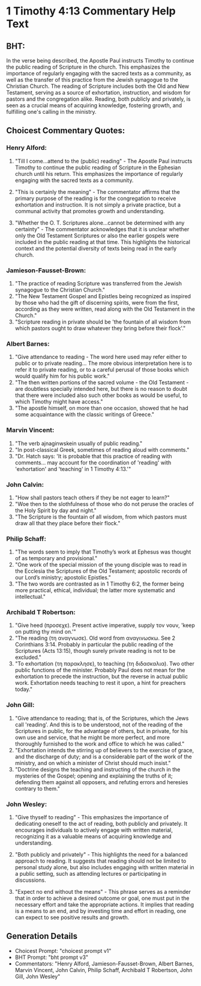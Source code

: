 # 1 Timothy 4:13 Commentary Help Text

## BHT:
In the verse being described, the Apostle Paul instructs Timothy to continue the public reading of Scripture in the church. This emphasizes the importance of regularly engaging with the sacred texts as a community, as well as the transfer of this practice from the Jewish synagogue to the Christian Church. The reading of Scripture includes both the Old and New Testament, serving as a source of exhortation, instruction, and wisdom for pastors and the congregation alike. Reading, both publicly and privately, is seen as a crucial means of acquiring knowledge, fostering growth, and fulfilling one's calling in the ministry.

## Choicest Commentary Quotes:
### Henry Alford:
1. "Till I come...attend to the (public) reading" - The Apostle Paul instructs Timothy to continue the public reading of Scripture in the Ephesian church until his return. This emphasizes the importance of regularly engaging with the sacred texts as a community.

2. "This is certainly the meaning" - The commentator affirms that the primary purpose of the reading is for the congregation to receive exhortation and instruction. It is not simply a private practice, but a communal activity that promotes growth and understanding.

3. "Whether the O. T. Scriptures alone...cannot be determined with any certainty" - The commentator acknowledges that it is unclear whether only the Old Testament Scriptures or also the earlier gospels were included in the public reading at that time. This highlights the historical context and the potential diversity of texts being read in the early church.

### Jamieson-Fausset-Brown:
1. "The practice of reading Scripture was transferred from the Jewish synagogue to the Christian Church."
2. "The New Testament Gospel and Epistles being recognized as inspired by those who had the gift of discerning spirits, were from the first, according as they were written, read along with the Old Testament in the Church."
3. "Scripture reading in private should be 'the fountain of all wisdom from which pastors ought to draw whatever they bring before their flock'."

### Albert Barnes:
1. "Give attendance to reading - The word here used may refer either to public or to private reading... The more obvious interpretation here is to refer it to private reading, or to a careful perusal of those books which would qualify him for his public work."
2. "The then written portions of the sacred volume - the Old Testament - are doubtless specially intended here, but there is no reason to doubt that there were included also such other books as would be useful, to which Timothy might have access."
3. "The apostle himself, on more than one occasion, showed that he had some acquaintance with the classic writings of Greece."

### Marvin Vincent:
1. "The verb ajnaginwskein usually of public reading." 
2. "In post-classical Greek, sometimes of reading aloud with comments."
3. "Dr. Hatch says: 'It is probable that this practice of reading with comments... may account for the coordination of 'reading' with 'exhortation' and 'teaching' in 1 Timothy 4:13.'"

### John Calvin:
1. "How shall pastors teach others if they be not eager to learn?"
2. "Woe then to the slothfulness of those who do not peruse the oracles of the Holy Spirit by day and night."
3. "The Scripture is the fountain of all wisdom, from which pastors must draw all that they place before their flock."

### Philip Schaff:
1. "The words seem to imply that Timothy’s work at Ephesus was thought of as temporary and provisional."
2. "One work of the special mission of the young disciple was to read in the Ecclesia the Scriptures of the Old Testament; apostolic records of our Lord’s ministry; apostolic Epistles."
3. "The two words are contrasted as in 1 Timothy 6:2, the former being more practical, ethical, individual; the latter more systematic and intellectual."

### Archibald T Robertson:
1. "Give heed (προσεχε). Present active imperative, supply τον νουν, 'keep on putting thy mind on.'"
2. "The reading (τη αναγνωσε). Old word from αναγινωσκω. See 2 Corinthians 3:14. Probably in particular the public reading of the Scriptures (Acts 13:15), though surely private reading is not to be excluded."
3. "To exhortation (τη παρακλησε), to teaching (τη διδασκαλια). Two other public functions of the minister. Probably Paul does not mean for the exhortation to precede the instruction, but the reverse in actual public work. Exhortation needs teaching to rest it upon, a hint for preachers today."

### John Gill:
1. "Give attendance to reading; that is, of the Scriptures, which the Jews call 'reading'. And this is to be understood, not of the reading of the Scriptures in public, for the advantage of others, but in private, for his own use and service, that he might be more perfect, and more thoroughly furnished to the work and office to which he was called."
2. "Exhortation intends the stirring up of believers to the exercise of grace, and the discharge of duty; and is a considerable part of the work of the ministry, and on which a minister of Christ should much insist."
3. "Doctrine designs the teaching and instructing of the church in the mysteries of the Gospel; opening and explaining the truths of it; defending them against all opposers, and refuting errors and heresies contrary to them."

### John Wesley:
1. "Give thyself to reading" - This emphasizes the importance of dedicating oneself to the act of reading, both publicly and privately. It encourages individuals to actively engage with written material, recognizing it as a valuable means of acquiring knowledge and understanding.

2. "Both publicly and privately" - This highlights the need for a balanced approach to reading. It suggests that reading should not be limited to personal study alone, but also includes engaging with written material in a public setting, such as attending lectures or participating in discussions.

3. "Expect no end without the means" - This phrase serves as a reminder that in order to achieve a desired outcome or goal, one must put in the necessary effort and take the appropriate actions. It implies that reading is a means to an end, and by investing time and effort in reading, one can expect to see positive results and growth.


## Generation Details
- Choicest Prompt: "choicest prompt v1"
- BHT Prompt: "bht prompt v3"
- Commentators: "Henry Alford, Jamieson-Fausset-Brown, Albert Barnes, Marvin Vincent, John Calvin, Philip Schaff, Archibald T Robertson, John Gill, John Wesley"
